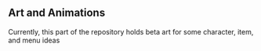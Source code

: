 ## Art and Animations

Currently, this part of the repository holds beta art for some character, item, and menu ideas
